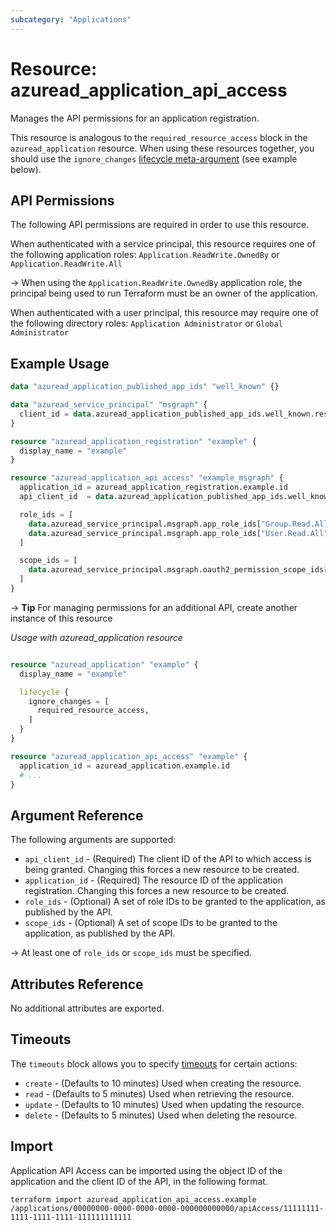```yaml
---
subcategory: "Applications"
---
```


# Resource: azuread_application_api_access

Manages the API permissions for an application registration.

This resource is analogous to the `required_resource_access` block in the `azuread_application` resource. When using these resources together, you should use the `ignore_changes` [lifecycle meta-argument](https://developer.hashicorp.com/terraform/language/meta-arguments/lifecycle) (see example below).

## API Permissions

The following API permissions are required in order to use this resource.

When authenticated with a service principal, this resource requires one of the following application roles: `Application.ReadWrite.OwnedBy` or `Application.ReadWrite.All`

-> When using the `Application.ReadWrite.OwnedBy` application role, the principal being used to run Terraform must be an owner of the application.

When authenticated with a user principal, this resource may require one of the following directory roles: `Application Administrator` or `Global Administrator`

## Example Usage

```terraform
data "azuread_application_published_app_ids" "well_known" {}

data "azuread_service_principal" "msgraph" {
  client_id = data.azuread_application_published_app_ids.well_known.result["MicrosoftGraph"]
}

resource "azuread_application_registration" "example" {
  display_name = "example"
}

resource "azuread_application_api_access" "example_msgraph" {
  application_id = azuread_application_registration.example.id
  api_client_id  = data.azuread_application_published_app_ids.well_known.result["MicrosoftGraph"]

  role_ids = [
    data.azuread_service_principal.msgraph.app_role_ids["Group.Read.All"],
    data.azuread_service_principal.msgraph.app_role_ids["User.Read.All"],
  ]

  scope_ids = [
    data.azuread_service_principal.msgraph.oauth2_permission_scope_ids["User.ReadWrite"],
  ]
}
```

-> **Tip** For managing permissions for an additional API, create another instance of this resource

*Usage with azuread_application resource*

```terraform

resource "azuread_application" "example" {
  display_name = "example"

  lifecycle {
    ignore_changes = [
      required_resource_access,
    ]
  }
}

resource "azuread_application_api_access" "example" {
  application_id = azuread_application.example.id
  # ...
}
```

## Argument Reference

The following arguments are supported:

* `api_client_id` - (Required) The client ID of the API to which access is being granted. Changing this forces a new resource to be created.
* `application_id` - (Required) The resource ID of the application registration. Changing this forces a new resource to be created.
* `role_ids` - (Optional) A set of role IDs to be granted to the application, as published by the API.
* `scope_ids` - (Optional) A set of scope IDs to be granted to the application, as published by the API.

-> At least one of `role_ids` or `scope_ids` must be specified.

## Attributes Reference

No additional attributes are exported.

## Timeouts

The `timeouts` block allows you to specify [timeouts](https://www.terraform.io/language/resources/syntax#operation-timeouts) for certain actions:

* `create` - (Defaults to 10 minutes) Used when creating the resource.
* `read` - (Defaults to 5 minutes) Used when retrieving the resource.
* `update` - (Defaults to 10 minutes) Used when updating the resource.
* `delete` - (Defaults to 5 minutes) Used when deleting the resource.

## Import

Application API Access can be imported using the object ID of the application and the client ID of the API, in the following format.

```shell
terraform import azuread_application_api_access.example /applications/00000000-0000-0000-0000-000000000000/apiAccess/11111111-1111-1111-1111-111111111111
```
